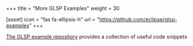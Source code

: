 +++
title = "More GLSP Examples"
weight = 30

[asset]
  icon = "fas fa-ellipsis-h"
  url = "https://github.com/eclipse/glsp-examples"
+++

[The GLSP example repository](https://github.com/eclipse/glsp-examples) provides a collection of useful code snippets